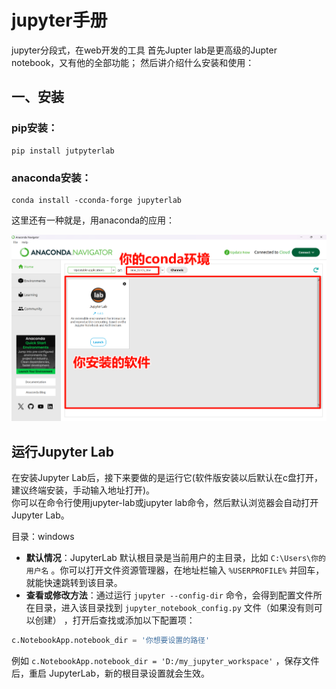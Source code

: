 # jupyter手册

jupyter分段式，在web开发的工具
首先Jupter lab是更高级的Jupter notebook，又有他的全部功能；
然后讲介绍什么安装和使用：
## 一、安装
### pip安装：

```shell
pip install jutpyterlab
```

### anaconda安装：

```shell
conda install -cconda-forge jupyterlab
```

这里还有一种就是，用anaconda的应用：

![image.png](https://raw.githubusercontent.com/lishiyu2006/picgo/main/cdning/202510151635255.png)
## **运行Jupyter Lab**

在安装Jupyter Lab后，接下来要做的是运行它(软件版安装以后默认在c盘打开，建议终端安装，手动输入地址打开)。  
你可以在命令行使用jupyter-lab或jupyter lab命令，然后默认浏览器会自动打开Jupyter Lab。

目录：windows
- **默认情况**：JupyterLab 默认根目录是当前用户的主目录，比如 `C:\Users\你的用户名` 。你可以打开文件资源管理器，在地址栏输入 `%USERPROFILE%` 并回车，就能快速跳转到该目录。
- **查看或修改方法**：通过运行 `jupyter --config-dir` 命令，会得到配置文件所在目录，进入该目录找到 `jupyter_notebook_config.py` 文件（如果没有则可以创建） ，打开后查找或添加以下配置项：
```python
c.NotebookApp.notebook_dir = '你想要设置的路径'
```
例如 `c.NotebookApp.notebook_dir = 'D:/my_jupyter_workspace'` ，保存文件后，重启 JupyterLab，新的根目录设置就会生效。
